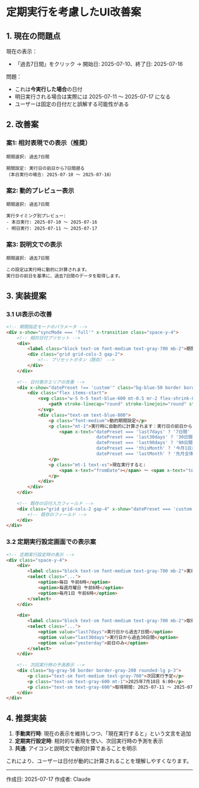 # 定期実行を考慮したUI改善案

## 1. 現在の問題点

現在の表示：
- 「過去7日間」をクリック → 開始日: 2025-07-10、終了日: 2025-07-16

問題：
- これは**今実行した場合**の日付
- 明日実行される場合は実際には 2025-07-11 〜 2025-07-17 になる
- ユーザーは固定の日付だと誤解する可能性がある

## 2. 改善案

### 案1: 相対表現での表示（推奨）

```
期間選択: 過去7日間

期間設定: 実行日の前日から7日間遡る
（本日実行の場合: 2025-07-10 〜 2025-07-16）
```

### 案2: 動的プレビュー表示

```
期間選択: 過去7日間

実行タイミング別プレビュー:
- 本日実行: 2025-07-10 〜 2025-07-16
- 明日実行: 2025-07-11 〜 2025-07-17
```

### 案3: 説明文での表示

```
期間選択: 過去7日間

この設定は実行時に動的に計算されます。
実行日の前日を基準に、過去7日間のデータを取得します。
```

## 3. 実装提案

### 3.1 UI表示の改善

```html
<!-- 期間指定モードのパラメータ -->
<div x-show="syncMode === 'full'" x-transition class="space-y-4">
    <!-- 相対日付プリセット -->
    <div>
        <label class="block text-sm font-medium text-gray-700 mb-2">期間選択</label>
        <div class="grid grid-cols-3 gap-2">
            <!-- プリセットボタン（既存） -->
        </div>
    </div>
    
    <!-- 日付表示エリアの改善 -->
    <div x-show="datePreset !== 'custom'" class="bg-blue-50 border border-blue-200 rounded-lg p-3">
        <div class="flex items-start">
            <svg class="w-5 h-5 text-blue-600 mt-0.5 mr-2 flex-shrink-0" fill="none" stroke="currentColor" viewBox="0 0 24 24">
                <path stroke-linecap="round" stroke-linejoin="round" stroke-width="2" d="M13 16h-1v-4h-1m1-4h.01M21 12a9 9 0 11-18 0 9 9 0 0118 0z"></path>
            </svg>
            <div class="text-sm text-blue-800">
                <p class="font-medium">動的期間設定</p>
                <p class="mt-1">実行時に自動的に計算されます：実行日の前日から
                    <span x-text="datePreset === 'last7days' ? '7日間' : 
                                  datePreset === 'last30days' ? '30日間' : 
                                  datePreset === 'last90days' ? '90日間' : 
                                  datePreset === 'thisMonth' ? '今月1日から前日まで' : 
                                  datePreset === 'lastMonth' ? '先月全体' : ''"></span>
                </p>
                <p class="mt-1 text-xs">現在実行すると: 
                    <span x-text="fromDate"></span> 〜 <span x-text="toDate"></span>
                </p>
            </div>
        </div>
    </div>
    
    <!-- 既存の日付入力フィールド -->
    <div class="grid grid-cols-2 gap-4" x-show="datePreset === 'custom'">
        <!-- 既存のフィールド -->
    </div>
</div>
```

### 3.2 定期実行設定画面での表示案

```html
<!-- 定期実行設定時の表示 -->
<div class="space-y-4">
    <div>
        <label class="block text-sm font-medium text-gray-700 mb-2">実行スケジュール</label>
        <select class="...">
            <option>毎日 午前6時</option>
            <option>毎週月曜日 午前6時</option>
            <option>毎月1日 午前6時</option>
        </select>
    </div>
    
    <div>
        <label class="block text-sm font-medium text-gray-700 mb-2">取得期間</label>
        <select class="...">
            <option value="last7days">実行日から過去7日間</option>
            <option value="last30days">実行日から過去30日間</option>
            <option value="yesterday">前日のみ</option>
        </select>
    </div>
    
    <!-- 次回実行時の予測表示 -->
    <div class="bg-gray-50 border border-gray-200 rounded-lg p-3">
        <p class="text-sm font-medium text-gray-700">次回実行予定</p>
        <p class="text-sm text-gray-600 mt-1">2025年7月18日 6:00</p>
        <p class="text-sm text-gray-600">取得期間: 2025-07-11 〜 2025-07-17</p>
    </div>
</div>
```

## 4. 推奨実装

1. **手動実行時**: 現在の表示を維持しつつ、「現在実行すると」という文言を追加
2. **定期実行設定時**: 相対的な表現を使い、次回実行時の予測を表示
3. **共通**: アイコンと説明文で動的計算であることを明示

これにより、ユーザーは日付が動的に計算されることを理解しやすくなります。

---

作成日: 2025-07-17
作成者: Claude